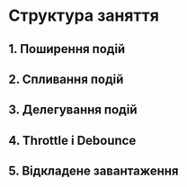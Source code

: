 # Структура заняття

## 1. Поширення подій

## 2. Спливання подій

## 3. Делегування подій

## 4. Throttle і Debounce

## 5. Відкладене завантаження
